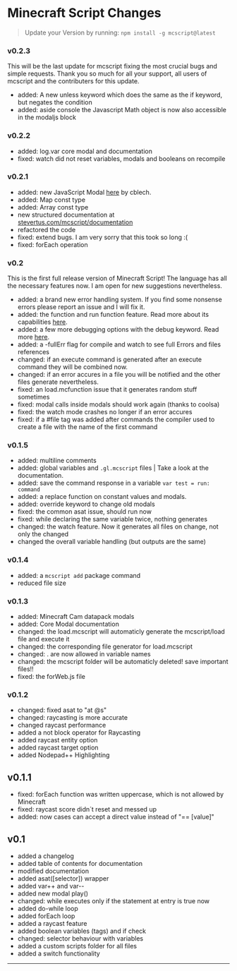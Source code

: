 # Minecraft Script Changes

> Update your Version by running: `npm install -g mcscript@latest`

### v0.2.3

This will be the last update for mcscript fixing the most crucial bugs and simple requests. Thank you so much for all your support, all users of mcscript and the contributers for this update.

- added: A new unless keyword which does the same as the if keyword, but negates the condition
- added: aside console the Javascript Math object is now also accessible in the modaljs block

### v0.2.2

- added: log.var core modal and documentation
- fixed: watch did not reset variables, modals and booleans on recompile

### v0.2.1

- added: new JavaScript Modal [here](https://github.com/Stevertus/mcscript#modaljs) by cblech.
- added: Map const type
- added: Array const type
- new structured documentation at [stevertus.com/mcscript/documentation](https://stevertus.com/mcscript/documentation)
- refactored the code
- fixed: extend bugs. I am very sorry that this took so long :(
- fixed: forEach operation

### v0.2

This is the first full release version of Minecraft Script! The language has all the necessary features now. I am open for new suggestions nevertheless.

- added: a brand new error handling system. If you find some nonsense errors please report an issue and I will fix it.
- added: the function and run function feature. Read more about its capabilities [here](https://github.com/Stevertus/mcscript#functions).
- added: a few more debugging options with the debug keyword. Read more [here](https://github.com/Stevertus/mcscript#debugging).
- added: a -fullErr flag for compile and watch to see full Errors and files references
- changed: if an execute command is generated after an execute command they will be combined now.
- changed: if an error accures in a file you will be notified and the other files generate nevertheless.
- fixed: an load.mcfunction issue that it generates random stuff sometimes
- fixed: modal calls inside modals should work again (thanks to coolsa)
- fixed: the watch mode crashes no longer if an error accures
- fixed: if a #file tag was added after commands the compiler used to create a file with the name of the first command

### v0.1.5

- added: multiline comments
- added: global variables and `.gl.mcscript` files | Take a look at the documentation.
- added: save the command response in a variable `var test = run: command`
- added: a replace function on constant values and modals.
- added: override keyword to change old modals
- fixed: the common asat issue, should run now
- fixed: while declaring the same variable twice, nothing generates
- changed: the watch feature. Now it generates all files on change, not only the changed
- changed the overall variable handling (but outputs are the same)

### v0.1.4

- added: a `mcscript add` package command
- reduced file size

### v0.1.3

- added: Minecraft Cam datapack modals
- added: Core Modal documentation
- changed: the load.mcscript will automaticly generate the mcscript/load file and execute it
- changed: the corresponding file generator for load.mcscript
- changed: . are now allowed in variable names
- changed: the mcscript folder will be automaticly deleted! save important files!!
- fixed: the forWeb.js file

### v0.1.2

- changed: fixed asat to "at @s"
- changed: raycasting is more accurate
- changed raycast performance
- added a not block operator for Raycasting
- added raycast entity option
- added raycast target option
- added Nodepad++ Highlighting

## v0.1.1

- fixed: forEach function was written uppercase, which is not allowed by Minecraft
- fixed: raycast score didn´t reset and messed up
- added: now cases can accept a direct value instead of "== [value]"

## v0.1

- added a changelog
- added table of contents for documentation
- modified documentation
- added asat([selector]) wrapper
- added var++ and var--
- added new modal play()
- changed: while executes only if the statement at entry is true now
- added do-while loop
- added forEach loop
- added a raycast feature
- added boolean variables (tags) and if check
- changed: selector behaviour with variables
- added a custom scripts folder for all files
- added a switch functionality

---
